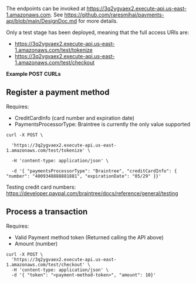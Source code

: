 The endpoints can be invoked at https://3q2ygvaex2.execute-api.us-east-1.amazonaws.com.
See https://github.com/raresmihai/payments-api/blob/main/DesignDoc.md for more details.

Only a test stage has been deployed, meaning that the full access URIs are:
- https://3q2ygvaex2.execute-api.us-east-1.amazonaws.com/test/tokenize
- https://3q2ygvaex2.execute-api.us-east-1.amazonaws.com/test/checkout

**Example POST CURLs**

## Register a payment method 

Requires:
- CreditCardInfo (card number and expiration date)
- PaymentsProcessorType: Braintree is currently the only value supported

```
curl -X POST \

  'https://3q2ygvaex2.execute-api.us-east-1.amazonaws.com/test/tokenize' \
  
  -H 'content-type: application/json' \
  
  -d '{ "paymentsProcessorType": "Braintree", "creditCardInfo": { "number": "4009348888881881", "expirationDate": "05/29" }}'
```
  
Testing credit card numbers: https://developer.paypal.com/braintree/docs/reference/general/testing

## Process a transaction

Requires:
- Valid Payment method token (Returned calling the API above)
- Amount (number)

```
curl -X POST \                                  
  'https://3q2ygvaex2.execute-api.us-east-1.amazonaws.com/test/checkout' \
  -H 'content-type: application/json' \
  -d '{ "token": "<payment-method-token>", "amount": 10}'
```  
